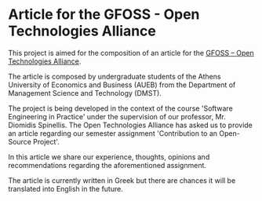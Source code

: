 # Article for the GFOSS - Open Technologies Alliance
This project is aimed for the composition of an article for the [GFOSS – Open Technologies Alliance]( https://gfoss.eu/ ).

The article is composed by undergraduate students of the Athens University of Economics and Business (AUEB) from the Department of 
Management Science and Technology (DMST).

The project is being developed in the context of the course 'Software Engineering in Practice' under the supervision of our professor, Mr. Diomidis Spinellis. The Open Technologies Alliance has asked
us to provide an article regarding our semester assignment 'Contribution to an Open-Source Project'. 

In this article we share our experience, thoughts, opinions and recommendations regarding the aforementioned assignment. 

The article is currently written in Greek but there are chances it will be translated into English in the future.
